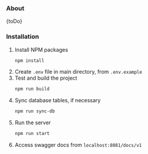 ### About

{toDo}

### Installation

1. Install NPM packages
    ```sh
    npm install
    ```
2. Create `.env` file in main directory, from `.env.example`
3. Test and build the project
    ```sh
    npm run build
    ```
4. Sync database tables, if necessary
    ```sh
    npm run sync-db
    ```
5. Run the server
    ```sh
    npm run start
    ```
6. Access swagger docs from `localhost:8081/docs/v1`
